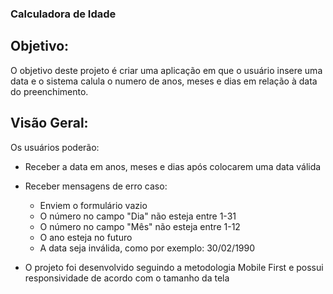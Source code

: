 ### Calculadora de Idade

## Objetivo:

O objetivo deste projeto é criar uma aplicação em que o usuário insere uma data e o sistema calula o numero de anos, meses e dias em relação à data do preenchimento.

## Visão Geral:

Os usuários poderão:

- Receber a data em anos, meses e dias após colocarem uma data válida
- Receber mensagens de erro caso:
    - Enviem o formulário vazio
    - O número no campo "Dia" não esteja entre 1-31
    - O número no campo "Mês" não esteja entre 1-12
    - O ano esteja no futuro
    - A data seja inválida, como por exemplo: 30/02/1990

- O projeto foi desenvolvido seguindo a metodologia Mobile First e possui responsividade de acordo com o tamanho da tela